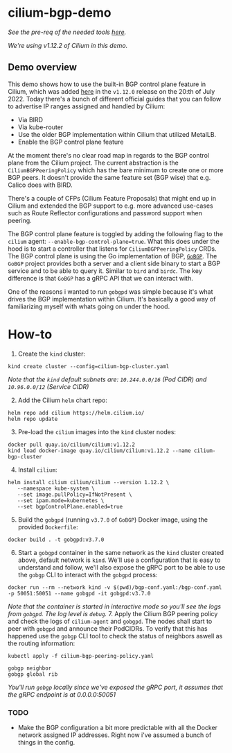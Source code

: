 # cilium-bgp-demo

_See the pre-req of the needed tools [here](https://docs.cilium.io/en/v1.12/gettingstarted/kind/)._

_We're using v1.12.2 of Cilium in this demo._

## Demo overview

This demo shows how to use the built-in BGP control plane feature in Cilium, which was added [here](https://github.com/cilium/cilium/pull/18860) in the `v1.12.0` release on the 20:th of July 2022. Today there's a bunch of different official guides that you can follow to advertise IP ranges assigned and handled by Cilium:
* Via BIRD
* Via kube-router
* Use the older BGP implementation within Cilium that utilized MetalLB.
* Enable the BGP control plane feature

At the moment there's no clear road map in regards to the BGP control plane from the Cilium project. The current abstraction is the `CiliumBGPPeeringPolicy` which has the bare minimum to create one or more BGP peers. It doesn't provide the same feature set (BGP wise) that e.g. Calico does with BIRD.

There's a couple of CFPs (Cilium Feature Proposals) that might end up in Cilium and extended the BGP support to e.g. more advanced use-cases such as Route Reflector configurations and password support when peering.

The BGP control plane feature is toggled by adding the following flag to the `cilium` agent: `--enable-bgp-control-plane=true`. What this does under the hood is to start a controller that listens for `CiliumBGPPeeringPolicy` CRDs. The BGP control plane is using the Go implementation of BGP, [`GoBGP`](https://github.com/osrg/gobgp). The `GoBGP` project provides both a server and a client side binary to start a BGP service and to be able to query it. Similar to `bird` and `birdc`. The key difference is that `GoBGP` has a gRPC API that we can interact with.

One of the reasons i wanted to run `gobgpd` was simple because it's what drives the BGP implementation within Cilium. It's basically a good way of familiarizing myself with whats going on under the hood.

# How-to
1. Create the `kind` cluster:
```
kind create cluster --config=cilium-bgp-cluster.yaml
```
_Note that the `kind` default subnets are: `10.244.0.0/16` (Pod CIDR) and `10.96.0.0/12` (Service CIDR)_

2. Add the Cilium `helm` chart repo:
```
helm repo add cilium https://helm.cilium.io/
helm repo update
```
3. Pre-load the `cilium` images into the `kind` cluster nodes:
```
docker pull quay.io/cilium/cilium:v1.12.2
kind load docker-image quay.io/cilium/cilium:v1.12.2 --name cilium-bgp-cluster
```
4. Install `cilium`:
```
helm install cilium cilium/cilium --version 1.12.2 \
   --namespace kube-system \
   --set image.pullPolicy=IfNotPresent \
   --set ipam.mode=kubernetes \
   --set bgpControlPlane.enabled=true
```
5. Build the `gobgpd` (running `v3.7.0` of `GoBGP`) Docker image, using the provided `Dockerfile`:
```
docker build . -t gobgpd:v3.7.0
```
6. Start a `gobgpd` container in the same network as the `kind` cluster created above, default network is `kind`. We'll use a configuration that is easy to understand and follow, we'll also expose the gRPC port to be able to use the `gobgp` CLI to interact with the `gobgpd` process:
```
docker run --rm --network kind -v $(pwd)/bgp-conf.yaml:/bgp-conf.yaml -p 50051:50051 --name gobgpd -it gobgpd:v3.7.0
``` 
_Note that the container is started in interactive mode so you'll see the logs from `gobgpd`. The log level is `debug`._
7. Apply the Cilium BGP peering policy and check the logs of `cilium-agent` and `gobgpd`. The nodes shall start to peer with `gobgpd` and announce their PodCIDRs. To verify that this has happened use the `gobgp` CLI tool to check the status of neighbors aswell as the routing information:
```
kubectl apply -f cilium-bgp-peering-policy.yaml
```
```
gobgp neighbor
gobgp global rib
```

_You'll run `gobgp` locally since we've exposed the gRPC port, it assumes that the gRPC endpoint is at 0.0.0.0:50051_

### TODO
* Make the BGP configuration a bit more predictable with all the Docker network assigned IP addresses. Right now i've assumed a bunch of things in the config.
